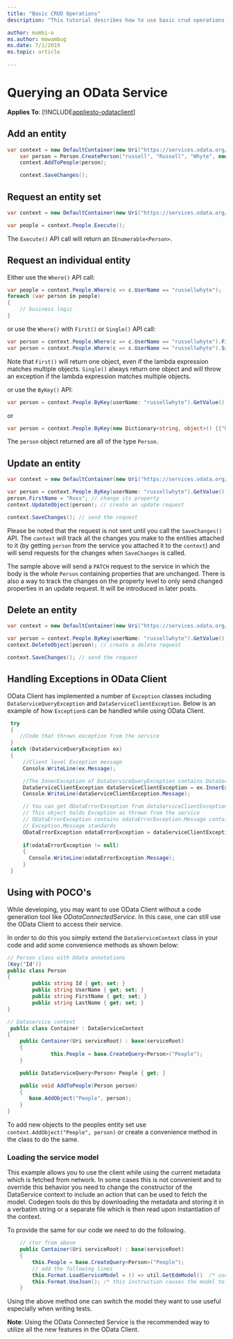```yaml
---
title: "Basic CRUD Operations"
description: "This tutorial describes how to use basic crud operations on the OData Client."

author: mumbi-o
ms.author: mowambug
ms.date: 7/1/2019
ms.topic: article
 
---
```

# Querying an OData Service

**Applies To**: [!INCLUDE[appliesto-odataclient](../../includes/appliesto-odataclient-v7.md)]

## Add an entity
```csharp
var context = new DefaultContainer(new Uri("https://services.odata.org/v4/TripPinServiceRW/"));
    var person = Person.CreatePerson("russell", "Russell", "Whyte", new long());
    context.AddToPeople(person);

    context.SaveChanges();
```

## Request an entity set

```csharp
var context = new DefaultContainer(new Uri("https://services.odata.org/v4/(S(lqbvtwide0ngdev54adgc0lu))/TripPinServiceRW/"));

var people = context.People.Execute();
```

The `Execute()` API call will return an `IEnumerable<Person>`.

## Request an individual entity

Either use the `Where()` API call:

```c#
var people = context.People.Where(c => c.UserName == "russellwhyte");
foreach (var person in people)
{
    // business logic
}
```
or use the `Where()` with `First()` or `Single()` API call:

```c#
var person = context.People.Where(c => c.UserName == "russellwhyte").First();
var person = context.People.Where(c => c.UserName == "russellwhyte").Single();
```
Note that `First()` will return one object, even if the lambda expression matches multiple objects.
`Single()` always return one object and will throw an exception if the lambda expression matches multiple objects.

or use the `ByKey()` API:

```C#
var person = context.People.ByKey(userName: "russellwhyte").GetValue();
```

or

```C#
var person = context.People.ByKey(new Dictionary<string, object>() {{"UserName", "russellwhyte"}}).GetValue();
```

The `person` object returned are all of the type `Person`.

## Update an entity

``` csharp
var context = new DefaultContainer(new Uri("https://services.odata.org/v4/(S(lqbvtwide0ngdev54adgc0lu))/TripPinServiceRW/"));

var person = context.People.ByKey(userName: "russellwhyte").GetValue(); // get an entity
person.FirstName = "Ross"; // change its property
context.UpdateObject(person); // create an update request

context.SaveChanges(); // send the request
```

Please be noted that the request is not sent until you call the `SaveChanges()` API. The `context` will track all the changes you make to the entities attached to it (by getting `person` from the service you attached it to the `context`) and will send requests for the changes when `SaveChanges` is called.

The sample above will send a `PATCH` request to the service in which the body is the whole `Person` containing properties that are unchanged. There is also a way to track the changes on the property level to only send changed properties in an update request. It will be introduced in later posts.

## Delete an entity

``` csharp
var context = new DefaultContainer(new Uri("https://services.odata.org/v4/(S(lqbvtwide0ngdev54adgc0lu))/TripPinServiceRW/"));

var person = context.People.ByKey(userName: "russellwhyte").GetValue(); // get an entity
context.DeleteObject(person); // create a delete request

context.SaveChanges(); // send the request
```

## Handling Exceptions in OData Client
OData Client has implemented a number of `Exception` classes including `DataServiceQueryException` and `DataServiceClientException`. Below is an example of how `Exception`s can be handled while using OData Client.

``` csharp
 try
 {
    //Code that throws exception from the service
 }
 catch (DataServiceQueryException ex)
 {
     //Client level Exception message
     Console.WriteLine(ex.Message);

     //The InnerException of DataServiceQueryException contains DataServiceClientException
     DataServiceClientException dataServiceClientException = ex.InnerException as DataServiceClientException;
     Console.WriteLine(dataServiceClientException.Message);

     // You can get ODataErrorException from dataServiceClientException.InnerException
     // This object holds Exception as thrown from the service
     // ODataErrorException contains odataErrorException.Message contains a message string that conforms to dotnet
     // Exception.Message standards
     ODataErrorException odataErrorException = dataServiceClientException.InnerException as ODataErrorException;
     
     if(odataErrorException != null)
     {
       Console.WriteLine(odataErrorException.Message);
     }  
 }
```
## Using with POCO's

While developing, you may want to use OData Client without a code generation tool like _ODataConnectedService_. In this case, one can still use the OData Client
to access their service.

In order to do this you simply extend the `DataServiceContext` class in your code and add some convenience methods as shown below:

```csharp
// Person class with Odata annotations
[Key('Id')]
public class Person
{
        public string Id { get; set; }
        public string UserName { get; set; }
        public string FirstName { get; set; }
        public string LastName { get; set; }
}

// Dataservice context
 public class Container : DataServiceContext
{
    public Container(Uri serviceRoot) : base(serviceRoot)
    {
              this.People = base.CreateQuery<Person>("People");
    }

    public DataServiceQuery<Person> People { get; }

    public void AddToPeople(Person person)
    {
       base.AddObject("People", person);
    }
}

```

To add new objects to the peoples entity set use `context.AddObject("People", person)` or create a convenience method in the class to do the same.

### Loading the service model

This example allows you to use the client while using the current metadata which is fetched from network. In some cases this is not convenient and to override this behavior you need to change the constructor of the DataService context to include an action that can be used to fetch the model. Codegen tools do this by downloading the metadata and storing it in a verbatim string or a separate file which is then read upon instantiation of the context.

To provide the same for our code we need to do the following.

```csharp
    // ctor from above
    public Container(Uri serviceRoot) : base(serviceRoot)
    {
        this.People = base.CreateQuery<Person>("People");
        // add the following lines
        this.Format.LoadServiceModel = () => util.GetEdmModel()  /* user action that returns a valid IEdmModel instance */  
        this.Format.UseJson(); /* this instruction causes the model to be loaded instantly else the model is loaded lazily and cached when its needed */
    }

```

Using the above method one can switch the model they want to use useful especially when writing tests.

**Note**: Using the OData Connected Service is the recommended way to utilize all the new features in the OData Client.
